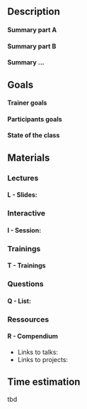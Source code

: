 ## Description

#### Summary part A
#### Summary part B
#### Summary ...

## Goals
#### Trainer goals
#### Participants goals
#### State of the class

## Materials
### Lectures
#### L - Slides:

### Interactive
#### I - Session:

### Trainings
#### T - Trainings

### Questions
#### Q - List:

### Ressources
#### R - Compendium
* Links to talks:
* Links to projects:

## Time estimation
tbd

